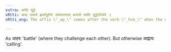 ```yaml
---
sutra: आङि युद्धे
vRtti: आङ् उपपदे ह्वयतेर्द्धातोः संप्रसारणमप् प्रत्ययो भवति युद्धेऽभिधेये ॥
vRtti_eng: The affix \"_ap_\" comes after the verb \"_hve_\" when the word in composition is the _upasarga_ \"_an_\", and the semi-vowel of the root is changed into its corresponding vowel, when the word so formed means battle.

---
```

As आहवः 'battle' (where they challenge each other). But otherwise आह्वायः 'calling'.